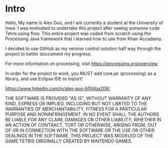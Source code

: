 # Intro
Hello, My name is Alex Guo, and I am currently a student at the University of Iowa. I was motivated to undertake this project after seeing someone code Tetris 
using flow. This entire project was coded from scratch using the Processing Java framework that I learned how to use from Khan Accadamy. 

I decided to use GitHub as my version control solution half way through the project to better doccument
my progress. 

For more information on processing, visit https://processing.org/overview

In order for the project to work, you MUST add core.jar (processing) as a library, and use Eclipse IDE to import!

https://www.linkedin.com/in/alex-guo-b104ba208/

THE SOFTWARE IS PROVIDED "AS IS", WITHOUT WARRANTY OF ANY KIND, EXPRESS OR IMPLIED, INCLUDING BUT NOT LIMITED TO THE WARRANTIES OF MERCHANTABILITY, FITNESS FOR A PARTICULAR PURPOSE AND NONINFRINGEMENT. IN NO EVENT SHALL THE AUTHORS BE LIABLE FOR ANY CLAIM, DAMAGES OR OTHER LIABILITY, WHETHER IN AN ACTION OF CONTRACT, TORT OR OTHERWISE, ARISING FROM, OUT OF OR IN CONNECTION WITH THE SOFTWARE OR THE USE OR OTHER DEALINGS IN THE SOFTWARE. THIS PROJECT WAS MODELED OF THE GAME TETRIS ORIGINALLY CREATED BY NINTENDO GAMES.
